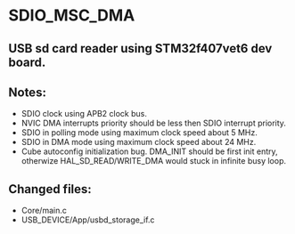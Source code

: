 # SDIO_MSC_DMA
## USB sd card reader using STM32f407vet6 dev board.
## Notes:
- SDIO clock using APB2 clock bus.
- NVIC DMA interrupts priority should be less then SDIO interrupt priority.
- SDIO in polling mode using maximum clock speed about 5 MHz.
- SDIO in DMA mode using maximum clock speed about 24 MHz.
- Cube autoconfig initialization bug. DMA_INIT should be first init entry, otherwize HAL_SD_READ/WRITE_DMA would stuck in infinite busy loop.
## Changed files:
- Core/main.c
- USB_DEVICE/App/usbd_storage_if.c
